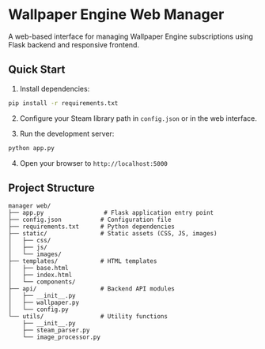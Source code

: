 # Wallpaper Engine Web Manager

A web-based interface for managing Wallpaper Engine subscriptions using Flask backend and responsive frontend.

## Quick Start

1. Install dependencies:
```bash
pip install -r requirements.txt
```

2. Configure your Steam library path in `config.json` or in the web interface.

3. Run the development server:
```bash
python app.py
```

4. Open your browser to `http://localhost:5000`

## Project Structure

```
manager web/
├── app.py                 # Flask application entry point
├── config.json           # Configuration file
├── requirements.txt      # Python dependencies
├── static/               # Static assets (CSS, JS, images)
│   ├── css/
│   ├── js/
│   └── images/
├── templates/            # HTML templates
│   ├── base.html
│   ├── index.html
│   └── components/
├── api/                  # Backend API modules
│   ├── __init__.py
│   ├── wallpaper.py
│   └── config.py
└── utils/                # Utility functions
    ├── __init__.py
    ├── steam_parser.py
    └── image_processor.py
```
